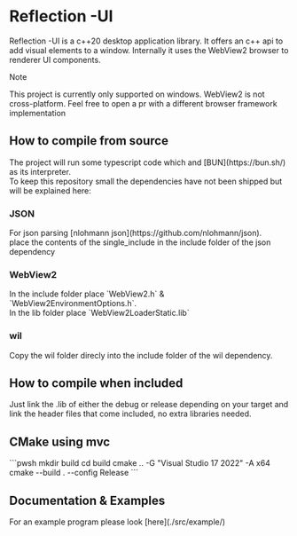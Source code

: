 <h1>Reflection -UI</h1>
Reflection -UI is a c++20 desktop application library. It offers an c++ api to add visual elements to a window.
Internally it uses the WebView2 browser to renderer UI components.

> [!NOTE]
> This project is currently only supported on windows. WebView2 is not cross-platform.
> Feel free to open a pr with a different browser framework implementation

<h2>How to compile from source</h2>
The project will run some typescript code which and [BUN](https://bun.sh/) as its interpreter. <br>
To keep this repository small the dependencies have not been shipped but will be explained here:
<h3>JSON</h3>
For json parsing [nlohmann json](https://github.com/nlohmann/json). <br>
place the contents of the single_include in the include folder of the json dependency
<h3>WebView2</h3>
In the include folder place `WebView2.h` & `WebView2EnvironmentOptions.h`. <br>
In the lib folder place `WebView2LoaderStatic.lib`
<h3>wil</h3>
Copy the wil folder direcly into the include folder of the wil dependency.

<h2>How to compile when included</h2>
Just link the .lib of either the debug or release depending on your target and link the header files that come included, no extra libraries needed.

<h2>CMake using mvc</h2>
```pwsh
mkdir build
cd build
cmake .. -G "Visual Studio 17 2022" -A x64
cmake --build . --config Release
```

<h2>Documentation & Examples</h2>
For an example program please look [here](./src/example/)
